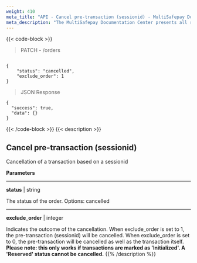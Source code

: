 ```yaml
---
weight: 410
meta_title: "API - Cancel pre-transaction (sessionid) - MultiSafepay Docs"
meta_description: "The MultiSafepay Documentation Center presents all relevant information about our Plugins and API. You can also find support pages for payment methods, tools and general questions as well as the contact details of our Support and Integration Teams."
---
```

{{< code-block >}}
> PATCH - /orders 

```shell

{
    "status": "cancelled",
    "exclude_order": 1
}
```

> JSON Response

```shell
{
  "success": true,
  "data": {}
}
```
{{< /code-block >}}
{{< description >}}
## Cancel pre-transaction (sessionid)

Cancellation of a transaction based on a sessionid

**Parameters**

----------------
__status__ | string

The status of the order. Options: cancelled

----------------
__exclude_order__ | integer

Indicates the outcome of the cancellation. When exclude_order is set to 1, the pre-transaction (sessionid) will be cancelled. When exclude_order is set to 0, the pre-transaction will be cancelled as well as the transaction itself. __Please note: this only works if transactions are marked as 'Initialized'. A 'Reserved' status cannot be cancelled.__
{{% /description %}}